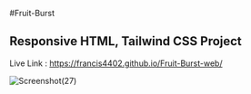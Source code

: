 #Fruit-Burst
## Responsive HTML, Tailwind CSS Project

Live Link : https://francis4402.github.io/Fruit-Burst-web/

![Screenshot(27)](https://github.com/Francis4402/Fruit-Burst-web/assets/91011882/0b9886b9-0f98-4491-9e95-718ec204da76)
